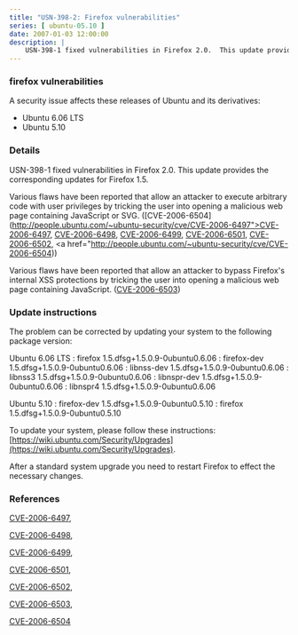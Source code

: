 ```yaml
---
title: "USN-398-2: Firefox vulnerabilities"
series: [ ubuntu-05.10 ]
date: 2007-01-03 12:00:00
description: |
    USN-398-1 fixed vulnerabilities in Firefox 2.0.  This update provides  the corresponding updates for Firefox 1.5.
--- 
```

 
### firefox vulnerabilities

A security issue affects these releases of Ubuntu and its derivatives:

* Ubuntu 6.06 LTS
* Ubuntu 5.10

### Details

USN-398-1 fixed vulnerabilities in Firefox 2.0. This update provides the corresponding updates for Firefox 1.5.

Various flaws have been reported that allow an attacker to execute arbitrary code with user privileges by tricking the user into opening a malicious web page containing JavaScript or SVG. ([CVE-2006-6504](http://people.ubuntu.com/~ubuntu-security/cve/CVE-2006-6497">CVE-2006-6497</a>, <a href="http://people.ubuntu.com/~ubuntu-security/cve/CVE-2006-6498">CVE-2006-6498</a>, <a href="http://people.ubuntu.com/~ubuntu-security/cve/CVE-2006-6499">CVE-2006-6499</a>, <a href="http://people.ubuntu.com/~ubuntu-security/cve/CVE-2006-6501">CVE-2006-6501</a>, <a href="http://people.ubuntu.com/~ubuntu-security/cve/CVE-2006-6502">CVE-2006-6502</a>, <a href="http://people.ubuntu.com/~ubuntu-security/cve/CVE-2006-6504))

Various flaws have been reported that allow an attacker to bypass Firefox&#39;s internal XSS protections by tricking the user into opening a malicious web page containing JavaScript. ([CVE-2006-6503](http://people.ubuntu.com/~ubuntu-security/cve/CVE-2006-6503))

### Update instructions

The problem can be corrected by updating your system to the following package version:

Ubuntu 6.06 LTS
 : firefox <span>1.5.dfsg+1.5.0.9-0ubuntu0.6.06</span>
 : firefox-dev <span>1.5.dfsg+1.5.0.9-0ubuntu0.6.06</span>
 : libnss-dev <span>1.5.dfsg+1.5.0.9-0ubuntu0.6.06</span>
 : libnss3 <span>1.5.dfsg+1.5.0.9-0ubuntu0.6.06</span>
 : libnspr-dev <span>1.5.dfsg+1.5.0.9-0ubuntu0.6.06</span>
 : libnspr4 <span>1.5.dfsg+1.5.0.9-0ubuntu0.6.06</span>

Ubuntu 5.10
 : firefox-dev <span>1.5.dfsg+1.5.0.9-0ubuntu0.5.10</span>
 : firefox <span>1.5.dfsg+1.5.0.9-0ubuntu0.5.10</span>

To update your system, please follow these instructions: [https://wiki.ubuntu.com/Security/Upgrades](https://wiki.ubuntu.com/Security/Upgrades).

After a standard system upgrade you need to restart Firefox to effect the necessary changes.

### References

 [CVE-2006-6497](http://people.ubuntu.com/~ubuntu-security/cve/CVE-2006-6497), 

 [CVE-2006-6498](http://people.ubuntu.com/~ubuntu-security/cve/CVE-2006-6498), 

 [CVE-2006-6499](http://people.ubuntu.com/~ubuntu-security/cve/CVE-2006-6499), 

 [CVE-2006-6501](http://people.ubuntu.com/~ubuntu-security/cve/CVE-2006-6501), 

 [CVE-2006-6502](http://people.ubuntu.com/~ubuntu-security/cve/CVE-2006-6502), 

 [CVE-2006-6503](http://people.ubuntu.com/~ubuntu-security/cve/CVE-2006-6503), 

 [CVE-2006-6504](http://people.ubuntu.com/~ubuntu-security/cve/CVE-2006-6504)
 
